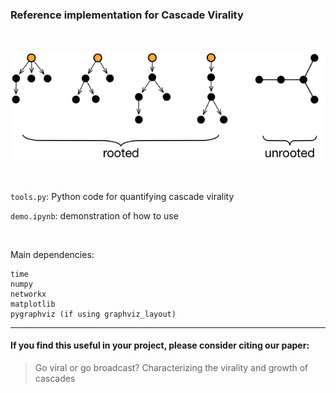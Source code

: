 ### Reference implementation for Cascade Virality
<br/>



![Rooted vs unrooted cascades](cascade_example.png)

<br/>

`tools.py`: Python code for quantifying cascade virality

`demo.ipynb`: demonstration of how to use

<br/>

Main dependencies:
```
time
numpy
networkx
matplotlib
pygraphviz (if using graphviz_layout)
```



---
#### If you find this useful in your project, please consider citing our paper:
> Go viral or go broadcast? Characterizing the virality and growth of cascades
